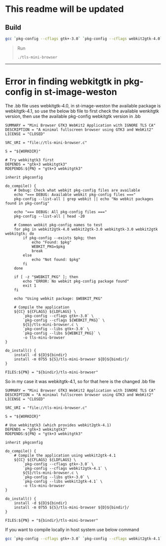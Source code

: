 # This readme will be updated

## Build

```bash
gcc `pkg-config --cflags gtk+-3.0` `pkg-config --cflags webkit2gtk-4.0` tls-mini-browser.c `pkg-config --libs gtk+-3.0` `pkg-config --libs webkit2gtk-4.0` -o tls-mini-browser.out
```

> Run
>
> `./tls-mini-browser`


---
# Error in finding webkitgtk in pkg-config in st-image-weston

The .bb file uses webkitgtk-4.0, in st-image-weston the available package is webkitgtk-4.1, so use the below bb file to first check the available wenkitgtk version, then use the available pkg-config webkitgtk version in .bb

```bb
SUMMARY = "Mini Browser GTK3 WebKit2 Application with IGNORE TLS CA"
DESCRIPTION = "A minimal fullscreen browser using GTK3 and WebKit2"
LICENSE = "CLOSED"

SRC_URI = "file://tls-mini-browser.c"

S = "${WORKDIR}"

# Try webkitgtk3 first
DEPENDS = "gtk+3 webkitgtk3"
RDEPENDS:${PN} = "gtk+3 webkitgtk3"

inherit pkgconfig

do_compile() {
    # Debug: Check what webkit pkg-config files are available
    echo "=== DEBUG: Available webkit pkg-config files ==="
    pkg-config --list-all | grep webkit || echo "No webkit packages found in pkg-config"
    
    echo "=== DEBUG: All pkg-config files ==="
    pkg-config --list-all | head -20
    
    # Common webkit pkg-config names to test
    for pkg in webkit2gtk-4.0 webkit2gtk-3.0 webkitgtk-3.0 webkit2gtk webkitgtk; do
        if pkg-config --exists $pkg; then
            echo "Found: $pkg"
            WEBKIT_PKG=$pkg
            break
        else
            echo "Not found: $pkg"
        fi
    done
    
    if [ -z "$WEBKIT_PKG" ]; then
        echo "ERROR: No webkit pkg-config package found"
        exit 1
    fi
    
    echo "Using webkit package: $WEBKIT_PKG"
    
    # Compile the application
    ${CC} ${CFLAGS} ${LDFLAGS} \
        `pkg-config --cflags gtk+-3.0` \
        `pkg-config --cflags ${WEBKIT_PKG}` \
        ${S}/tls-mini-browser.c \
        `pkg-config --libs gtk+-3.0` \
        `pkg-config --libs ${WEBKIT_PKG}` \
        -o tls-mini-browser
}

do_install() {
    install -d ${D}${bindir}
    install -m 0755 ${S}/tls-mini-browser ${D}${bindir}/
}

FILES:${PN} = "${bindir}/tls-mini-browser"
```


So in my case it was webkitgtk-4.1, so for that here is the changed .bb file

```bb
SUMMARY = "Mini Browser GTK3 WebKit2 Application with IGNORE TLS CA"
DESCRIPTION = "A minimal fullscreen browser using GTK3 and WebKit2"
LICENSE = "CLOSED"

SRC_URI = "file://tls-mini-browser.c"

S = "${WORKDIR}"

# Use webkitgtk3 (which provides webkit2gtk-4.1)
DEPENDS = "gtk+3 webkitgtk3"
RDEPENDS:${PN} = "gtk+3 webkitgtk3"

inherit pkgconfig

do_compile() {
    # Compile the application using webkit2gtk-4.1
    ${CC} ${CFLAGS} ${LDFLAGS} \
        `pkg-config --cflags gtk+-3.0` \
        `pkg-config --cflags webkit2gtk-4.1` \
        ${S}/tls-mini-browser.c \
        `pkg-config --libs gtk+-3.0` \
        `pkg-config --libs webkit2gtk-4.1` \
        -o tls-mini-browser
}

do_install() {
    install -d ${D}${bindir}
    install -m 0755 ${S}/tls-mini-browser ${D}${bindir}/
}

FILES:${PN} = "${bindir}/tls-mini-browser"
```

If you want to compile locally in host system use below command

```bash
gcc `pkg-config --cflags gtk+-3.0` `pkg-config --cflags webkit2gtk-4.1` tls-mini-browser.c `pkg-config --libs gtk+-3.0` `pkg-config --libs webkit2gtk-4.1` -o tls-mini-browser.out
```
